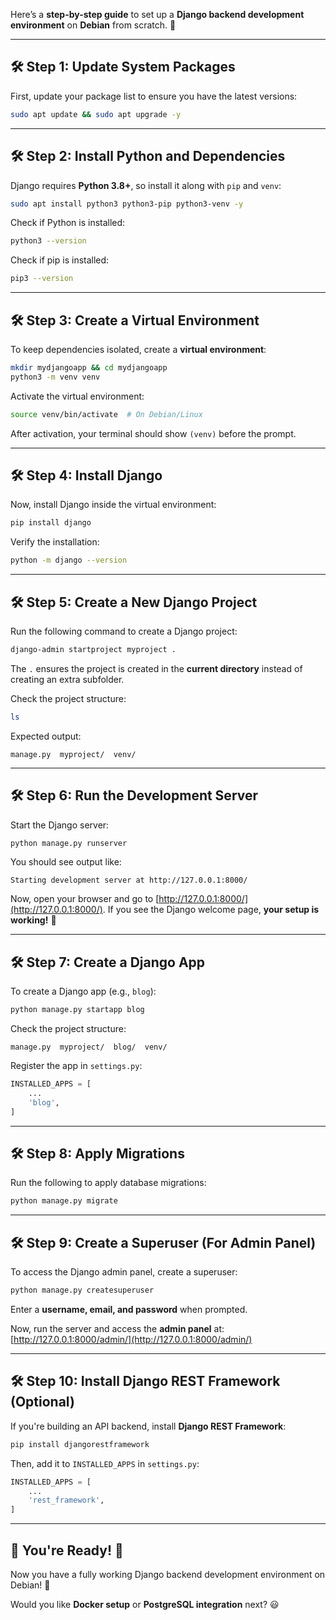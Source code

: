Here’s a **step-by-step guide** to set up a **Django backend development environment** on **Debian** from scratch. 🚀

---

## **🛠 Step 1: Update System Packages**
First, update your package list to ensure you have the latest versions:
```sh
sudo apt update && sudo apt upgrade -y
```

---

## **🛠 Step 2: Install Python and Dependencies**
Django requires **Python 3.8+**, so install it along with `pip` and `venv`:
```sh
sudo apt install python3 python3-pip python3-venv -y
```

Check if Python is installed:
```sh
python3 --version
```
Check if pip is installed:
```sh
pip3 --version
```

---

## **🛠 Step 3: Create a Virtual Environment**
To keep dependencies isolated, create a **virtual environment**:
```sh
mkdir mydjangoapp && cd mydjangoapp
python3 -m venv venv
```

Activate the virtual environment:
```sh
source venv/bin/activate  # On Debian/Linux
```
After activation, your terminal should show `(venv)` before the prompt.

---

## **🛠 Step 4: Install Django**
Now, install Django inside the virtual environment:
```sh
pip install django
```

Verify the installation:
```sh
python -m django --version
```

---

## **🛠 Step 5: Create a New Django Project**
Run the following command to create a Django project:
```sh
django-admin startproject myproject .
```

The `.` ensures the project is created in the **current directory** instead of creating an extra subfolder.

Check the project structure:
```sh
ls
```
Expected output:
```
manage.py  myproject/  venv/
```

---

## **🛠 Step 6: Run the Development Server**
Start the Django server:
```sh
python manage.py runserver
```

You should see output like:
```
Starting development server at http://127.0.0.1:8000/
```

Now, open your browser and go to [http://127.0.0.1:8000/](http://127.0.0.1:8000/).
If you see the Django welcome page, **your setup is working!** 🎉

---

## **🛠 Step 7: Create a Django App**
To create a Django app (e.g., `blog`):
```sh
python manage.py startapp blog
```

Check the project structure:
```
manage.py  myproject/  blog/  venv/
```

Register the app in `settings.py`:
```python
INSTALLED_APPS = [
    ...
    'blog',
]
```

---

## **🛠 Step 8: Apply Migrations**
Run the following to apply database migrations:
```sh
python manage.py migrate
```

---

## **🛠 Step 9: Create a Superuser (For Admin Panel)**
To access the Django admin panel, create a superuser:
```sh
python manage.py createsuperuser
```
Enter a **username, email, and password** when prompted.

Now, run the server and access the **admin panel** at:
[http://127.0.0.1:8000/admin/](http://127.0.0.1:8000/admin/)

---

## **🛠 Step 10: Install Django REST Framework (Optional)**
If you're building an API backend, install **Django REST Framework**:
```sh
pip install djangorestframework
```
Then, add it to `INSTALLED_APPS` in `settings.py`:
```python
INSTALLED_APPS = [
    ...
    'rest_framework',
]
```

---

## **🎯 You're Ready! 🚀**
Now you have a fully working Django backend development environment on Debian! 🎉

Would you like **Docker setup** or **PostgreSQL integration** next? 😃